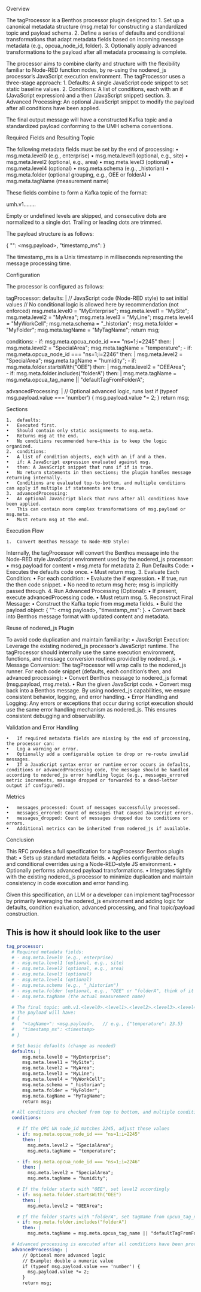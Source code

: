 
Overview

The tagProcessor is a Benthos processor plugin designed to:
	1.	Set up a canonical metadata structure (msg.meta) for constructing a standardized topic and payload schema.
	2.	Define a series of defaults and conditional transformations that adapt metadata fields based on incoming message metadata (e.g., opcua_node_id, folder).
	3.	Optionally apply advanced transformations to the payload after all metadata processing is complete.

The processor aims to combine clarity and structure with the flexibility familiar to Node-RED function nodes, by re-using the nodered_js processor’s JavaScript execution environment. The tagProcessor uses a three-stage approach:
	1.	Defaults: A single JavaScript code snippet to set static baseline values.
	2.	Conditions: A list of conditions, each with an if (JavaScript expression) and a then (JavaScript snippet) section.
	3.	Advanced Processing: An optional JavaScript snippet to modify the payload after all conditions have been applied.

The final output message will have a constructed Kafka topic and a standardized payload conforming to the UMH schema conventions.

Required Fields and Resulting Topic

The following metadata fields must be set by the end of processing:
	•	msg.meta.level0 (e.g., enterprise)
	•	msg.meta.level1 (optional, e.g., site)
	•	msg.meta.level2 (optional, e.g., area)
	•	msg.meta.level3 (optional)
	•	msg.meta.level4 (optional)
	•	msg.meta.schema (e.g., _historian)
	•	msg.meta.folder (optional grouping, e.g., OEE or folderA)
	•	msg.meta.tagName (measurement name)

These fields combine to form a Kafka topic of the format:

umh.v1.<level0>.<level1>.<level2>.<level3>.<level4>.<schema>.<folder>.<tagName>

Empty or undefined levels are skipped, and consecutive dots are normalized to a single dot. Trailing or leading dots are trimmed.

The payload structure is as follows:

{
  "<tagName>": <msg.payload>,
  "timestamp_ms": <timestamp>
}

The timestamp_ms is a Unix timestamp in milliseconds representing the message processing time.

Configuration

The processor is configured as follows:

tagProcessor:
  defaults: |
      // JavaScript code (Node-RED style) to set initial values
      // No conditional logic is allowed here by recommendation (not enforced)
      msg.meta.level0 = "MyEnterprise";
      msg.meta.level1 = "MySite";
      msg.meta.level2 = "MyArea";
      msg.meta.level3 = "MyLine";
      msg.meta.level4 = "MyWorkCell";
      msg.meta.schema = "_historian";
      msg.meta.folder = "MyFolder";
      msg.meta.tagName = "MyTagName";
      return msg;

  conditions:
    - if: msg.meta.opcua_node_id === "ns=1;i=2245"
      then: |
        msg.meta.level2 = "SpecialArea";
        msg.meta.tagName = "temperature";
    - if: msg.meta.opcua_node_id === "ns=1;i=2246"
      then: |
        msg.meta.level2 = "SpecialArea";
        msg.meta.tagName = "humidity";
    - if: msg.meta.folder.startsWith("OEE")
      then: |
        msg.meta.level2 = "OEEArea";    
    - if: msg.meta.folder.includes("folderA")
      then: |
        msg.meta.tagName = msg.meta.opcua_tag_name || "defaultTagFromFolderA";

  advancedProcessing: |
      // Optional advanced logic, runs last
      if (typeof msg.payload.value === 'number') {
        msg.payload.value *= 2;
      }
      return msg;

Sections

	1.	defaults:
	•	Executed first.
	•	Should contain only static assignments to msg.meta.
	•	Returns msg at the end.
	•	No conditions recommended here—this is to keep the logic organized.
	2.	conditions:
	•	A list of condition objects, each with an if and a then.
	•	if: A JavaScript expression evaluated against msg.
	•	then: A JavaScript snippet that runs if if is true.
	•	No return statements in then sections; the plugin handles message returning internally.
	•	Conditions are evaluated top-to-bottom, and multiple conditions can apply if multiple if statements are true.
	3.	advancedProcessing:
	•	An optional JavaScript block that runs after all conditions have been applied.
	•	This can contain more complex transformations of msg.payload or msg.meta.
	•	Must return msg at the end.

Execution Flow

	1.	Convert Benthos Message to Node-RED Style:
Internally, the tagProcessor will convert the Benthos message into the Node-RED style JavaScript environment used by the nodered_js processor:
	•	msg.payload for content
	•	msg.meta for metadata
	2.	Run Defaults Code:
	•	Executes the defaults code once.
	•	Must return msg.
	3.	Evaluate Each Condition:
	•	For each condition:
	•	Evaluate the if expression.
	•	If true, run the then code snippet.
	•	No need to return msg here; msg is implicitly passed through.
	4.	Run Advanced Processing (Optional):
	•	If present, execute advancedProcessing code.
	•	Must return msg.
	5.	Reconstruct Final Message:
	•	Construct the Kafka topic from msg.meta fields.
	•	Build the payload object: { "<tagName>": <msg.payload>, "timestamp_ms": <timestamp> }.
	•	Convert back into Benthos message format with updated content and metadata.

Reuse of nodered_js Plugin

To avoid code duplication and maintain familiarity:
	•	JavaScript Execution:
Leverage the existing nodered_js processor’s JavaScript runtime. The tagProcessor should internally use the same execution environment, functions, and message conversion routines provided by nodered_js.
	•	Message Conversion:
The tagProcessor will wrap calls to the nodered_js runner. For each code snippet (defaults, each condition’s then, and advanced processing):
	•	Convert Benthos message to nodered_js format (msg.payload, msg.meta).
	•	Run the given JavaScript code.
	•	Convert msg back into a Benthos message.
By using nodered_js capabilities, we ensure consistent behavior, logging, and error handling.
	•	Error Handling and Logging:
Any errors or exceptions that occur during script execution should use the same error handling mechanism as nodered_js. This ensures consistent debugging and observability.

Validation and Error Handling

	•	If required metadata fields are missing by the end of processing, the processor can:
	•	Log a warning or error.
	•	Optionally add a configurable option to drop or re-route invalid messages.
	•	If a JavaScript syntax error or runtime error occurs in defaults, conditions or advancedProcessing code, the message should be handled according to nodered_js error handling logic (e.g., messages_errored metric increments, message dropped or forwarded to a dead-letter output if configured).

Metrics

	•	messages_processed: Count of messages successfully processed.
	•	messages_errored: Count of messages that caused JavaScript errors.
	•	messages_dropped: Count of messages dropped due to conditions or errors.
	•	Additional metrics can be inherited from nodered_js if available.

Conclusion

This RFC provides a full specification for a tagProcessor Benthos plugin that:
	•	Sets up standard metadata fields.
	•	Applies configurable defaults and conditional overrides using a Node-RED–style JS environment.
	•	Optionally performs advanced payload transformations.
	•	Integrates tightly with the existing nodered_js processor to minimize duplication and maintain consistency in code execution and error handling.

Given this specification, an LLM or a developer can implement tagProcessor by primarily leveraging the nodered_js environment and adding logic for defaults, condition evaluation, advanced processing, and final topic/payload construction.



## This is how it should look like to the user
```yaml
tag_processor:
  # Required metadata fields:
  # - msg.meta.level0 (e.g., enterprise)
  # - msg.meta.level1 (optional, e.g., site)
  # - msg.meta.level2 (optional, e.g., area)
  # - msg.meta.level3 (optional)
  # - msg.meta.level4 (optional)
  # - msg.meta.schema (e.g., "_historian")
  # - msg.meta.folder (optional, e.g., "OEE" or "folderA", think of it as a sub-group)
  # - msg.meta.tagName (the actual measurement name)

  # The final topic: umh.v1.<level0>.<level1>.<level2>.<level3>.<level4>.<schema>.<folder>.<tagName>
  # The payload will have:
  # {
  #   "<tagName>": <msg.payload>,   // e.g., {"temperature": 23.5}
  #   "timestamp_ms": <timestamp>
  # }

  # Set basic defaults (change as needed)
  defaults: |
      msg.meta.level0 = "MyEnterprise";
      msg.meta.level1 = "MySite";
      msg.meta.level2 = "MyArea";
      msg.meta.level3 = "MyLine";
      msg.meta.level4 = "MyWorkCell";
      msg.meta.schema = "_historian";
      msg.meta.folder = "MyFolder";
      msg.meta.tagName = "MyTagName";
      return msg;

  # All conditions are checked from top to bottom, and multiple conditions can be true
  conditions:

    # If the OPC UA node_id matches 2245, adjust these values
    - if: msg.meta.opcua_node_id === "ns=1;i=2245"
      then: |
        msg.meta.level2 = "SpecialArea";
        msg.meta.tagName = "temperature";

    - if: msg.meta.opcua_node_id === "ns=1;i=2246"
      then: |
        msg.meta.level2 = "SpecialArea";
        msg.meta.tagName = "humidity";

    # If the folder starts with "OEE", set level2 accordingly
    - if: msg.meta.folder.startsWith("OEE")
      then: |
        msg.meta.level2 = "OEEArea";    

    # If the folder starts with "folderA", set tagName from opcua_tag_name if available
    - if: msg.meta.folder.includes("folderA")
      then: |
        msg.meta.tagName = msg.meta.opcua_tag_name || "defaultTagFromFolderA";

  # Advanced processing is executed after all conditions have been processed
  advancedProcessing: |
      // Optional more advanced logic
      // Example: double a numeric value
      if (typeof msg.payload.value === 'number') {
        msg.payload.value *= 2;
      }
      return msg;
```
